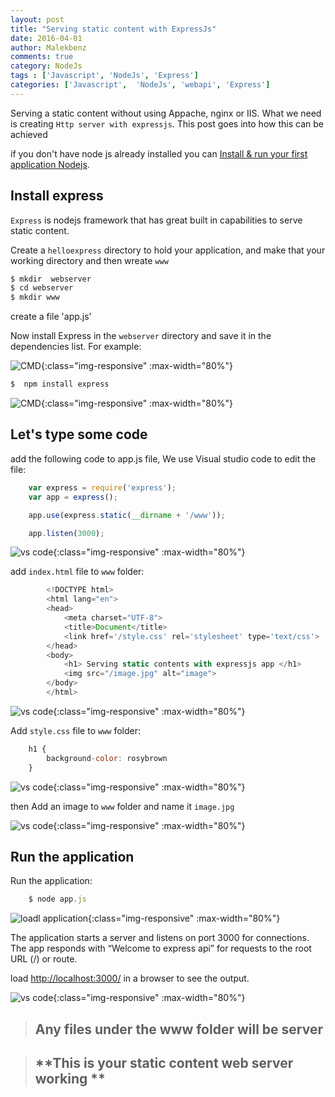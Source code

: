 ```yaml
---
layout: post
title: "Serving static content with ExpressJs"
date: 2016-04-01
author: Malekbenz
comments: true
category: NodeJs
tags : ['Javascript', 'NodeJs', 'Express']
categories: ['Javascript',  'NodeJs', 'webapi', 'Express']
---
```


Serving a static content without using Appache, nginx or IIS. What we need is creating `Http server with expressjs`. This post goes into how this can be achieved 

if you don't have node js already installed you can [Install & run your first application Nodejs](/blog/2015/12/22/install-run-your-first-application-nodejs).  

## Install express  
`Express` is nodejs framework that has great built in capabilities to serve static content.  

Create a `helloexpress` directory to hold your application, and make that your working directory and then wreate `www`

```javascript
$ mkdir  webserver
$ cd webserver
$ mkdir www

```
create a file 'app.js'

Now install Express in the `webserver` directory and save it in the dependencies list. For example:

![CMD](/images/helloexpress/cmdstatic.png){:class="img-responsive" :max-width="80%"}

```javascript
$  npm install express
```

![CMD](/images/helloexpress/npm.png){:class="img-responsive" :max-width="80%"}

## Let's type some code 

add the following code to app.js file, We use Visual studio code to edit the file:

```javascript
    var express = require('express');
    var app = express();

    app.use(express.static(__dirname + '/www'));

    app.listen(3000);

```
![vs code](/images/helloexpress/vscodestatic.png){:class="img-responsive" :max-width="80%"}

add `index.html` file to `www` folder:

```javascript
        <!DOCTYPE html>
        <html lang="en">
        <head>
            <meta charset="UTF-8">
            <title>Document</title>
            <link href='/style.css' rel='stylesheet' type='text/css'>
        </head>
        <body>
            <h1> Serving static contents with expressjs app </h1>
            <img src="/image.jpg" alt="image">
        </body>
        </html>

```
![vs code](/images/helloexpress/index.html.png){:class="img-responsive" :max-width="80%"}

Add `style.css` file to `www` folder:

```javascript
    h1 {
        background-color: rosybrown
    }
```

![vs code](/images/helloexpress/style.css.png){:class="img-responsive" :max-width="80%"}

then Add an image to `www` folder and name it `image.jpg` 

![vs code](/images/helloexpress/imagestatic.png){:class="img-responsive" :max-width="80%"}

## Run the application 
    
Run the application: 

```javascript
    $ node app.js
```

![loadl application](/images/helloexpress/launch.png){:class="img-responsive" :max-width="80%"}

The application starts a server and listens on port 3000 for connections. The app responds with “Welcome to express api” for requests to the root URL (/) or route. 

load [http://localhost:3000/](http://localhost:3000/) in a browser to see the output.

![vs code](/images/helloexpress/webstatic.png){:class="img-responsive" :max-width="80%"}

>
> ##  Any files under the www folder will be server 
>

>
> ## **This is your static content web server working **
>